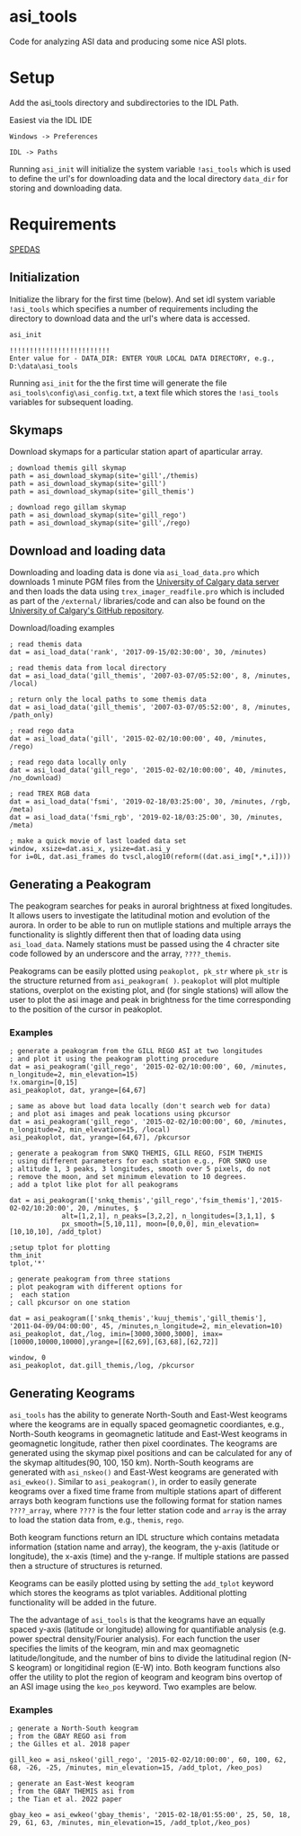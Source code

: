 # asi_tools
Code for analyzing ASI data and producing some nice ASI plots. 

# Setup

Add the asi_tools directory and subdirectories to the IDL Path.

Easiest via the IDL IDE 
```
Windows -> Preferences 

IDL -> Paths
```

Running ```asi_init``` will initialize the system variable ```!asi_tools``` which is used to define the url's for downloading data and the local directory ```data_dir``` for storing and downloading data.

# Requirements 

[SPEDAS](https://spedas.org/blog/)

## Initialization

Initialize the library for the first time (below). And set idl system variable ```!asi_tools``` which specifies a number of requirements including the directory to download data and the url's where data is accessed. 

```idl
asi_init

!!!!!!!!!!!!!!!!!!!!!!!!!
Enter value for - DATA_DIR: ENTER YOUR LOCAL DATA DIRECTORY, e.g., D:\data\asi_tools

```

Running ```asi_init``` for the the first time will generate the file ```asi_tools\config\asi_config.txt```, a text file which stores the ```!asi_tools``` variables for subsequent loading.

## Skymaps

Download skymaps for a particular station apart of aparticular array. 

```idl
; download themis gill skymap
path = asi_download_skymap(site='gill',/themis)
path = asi_download_skymap(site='gill')
path = asi_download_skymap(site='gill_themis')

; download rego gillam skymap
path = asi_download_skymap(site='gill_rego')
path = asi_download_skymap(site='gill',/rego)
```

## Download and loading data

Downloading and loading data is done via ```asi_load_data.pro``` which downloads 1 minute PGM files from the [University of Calgary data server](https://data.phys.ucalgary.ca/) and then loads the data using ```trex_imager_readfile.pro``` which is included as part of the ```/external/``` libraries/code and can also be found on the [University of Calgary's GitHub repository](https://github.com/ucalgary-aurora/trex-imager-readfile). 

Download/loading examples

```idl
; read themis data
dat = asi_load_data('rank', '2017-09-15/02:30:00', 30, /minutes)

; read themis data from local directory
dat = asi_load_data('gill_themis', '2007-03-07/05:52:00', 8, /minutes, /local)

; return only the local paths to some themis data
dat = asi_load_data('gill_themis', '2007-03-07/05:52:00', 8, /minutes, /path_only)

; read rego data
dat = asi_load_data('gill', '2015-02-02/10:00:00', 40, /minutes, /rego)

; read rego data locally only
dat = asi_load_data('gill_rego', '2015-02-02/10:00:00', 40, /minutes, /no_download)

; read TREX RGB data
dat = asi_load_data('fsmi', '2019-02-18/03:25:00', 30, /minutes, /rgb, /meta)
dat = asi_load_data('fsmi_rgb', '2019-02-18/03:25:00', 30, /minutes, /meta)

; make a quick movie of last loaded data set
window, xsize=dat.asi_x, ysize=dat.asi_y
for i=0L, dat.asi_frames do tvscl,alog10(reform((dat.asi_img[*,*,i])))
```

## Generating a Peakogram

The peakogram searches for peaks in auroral brightness at fixed longitudes. It allows users to investigate the latitudinal motion and evolution of the aurora. In order to be able to run on mutliple stations and multiple arrays the functionality is slightly different then that of loading data using ```asi_load_data```. Namely stations must be passed using the 4 chracter site code followed by an underscore and the array, ```????_themis```. 

Peakograms can be easily plotted using ```peakoplot, pk_str``` where ```pk_str``` is the structure returned from ```asi_peakogram( )```. ```peakoplot``` will plot multiple stations, overplot on the existing plot, and (for single stations) will allow the user to plot the asi image and peak in brightness for the time corresponding to the position of the cursor in peakoplot.

### Examples

```idl
; generate a peakogram from the GILL REGO ASI at two longitudes
; and plot it using the peakogram plotting procedure
dat = asi_peakogram('gill_rego', '2015-02-02/10:00:00', 60, /minutes, n_longitude=2, min_elevation=15)
!x.omargin=[0,15]
asi_peakoplot, dat, yrange=[64,67]

; same as above but load data locally (don't search web for data)
; and plot asi images and peak locations using pkcursor
dat = asi_peakogram('gill_rego', '2015-02-02/10:00:00', 60, /minutes, n_longitude=2, min_elevation=15, /local)
asi_peakoplot, dat, yrange=[64,67], /pkcursor 

; generate a peakogram from SNKQ THEMIS, GILL REGO, FSIM THEMIS
; using different parameters for each station e.g., FOR SNKQ use 
; altitude 1, 3 peaks, 3 longitudes, smooth over 5 pixels, do not 
; remove the moon, and set minimum elevation to 10 degrees. 
; add a tplot like plot for all peakograms

dat = asi_peakogram(['snkq_themis','gill_rego','fsim_themis'],'2015-02-02/10:20:00', 20, /minutes, $
             alt=[1,2,1], n_peaks=[3,2,2], n_longitudes=[3,1,1], $
             px_smooth=[5,10,11], moon=[0,0,0], min_elevation=[10,10,10], /add_tplot)

;setup tplot for plotting
thm_init
tplot,'*'

; generate peakogram from three stations
; plot peakogram with different options for 
;  each station
; call pkcursor on one station

dat = asi_peakogram(['snkq_themis','kuuj_themis','gill_themis'], '2011-04-09/04:00:00', 45, /minutes,n_longitude=2, min_elevation=10)
asi_peakoplot, dat,/log, imin=[3000,3000,3000], imax=[10000,10000,10000],yrange=[[62,69],[63,68],[62,72]]

window, 0
asi_peakoplot, dat.gill_themis,/log, /pkcursor

```

## Generating Keograms

```asi_tools``` has the ability to generate North-South and East-West keograms where the keograms are in equally spaced geomagnetic coordiantes, e.g., North-South keograms in geomagnetic latitude and East-West keograms in geomagnetic longitude, rather then pixel coordinates. The keograms are generated using the skymap pixel positions and can be calculated for any of the skymap altitudes(90, 100, 150 km). North-South keograms are generated with ```asi_nskeo()``` and East-West keograms are generated with ```asi_ewkeo()```. Similar to ```asi_peakogram()```, in order to easily generate keograms over a fixed time frame from multiple stations apart of different arrays both keogram functions use the following format for station names ```????_array```, where ```????``` is the four letter station code and ```array``` is the array to load the station data from, e.g., ```themis```, ```rego```. 

Both keogram functions return an IDL structure which  contains metadata information (station name and array), the keogram, the y-axis (latitude or longitude), the x-axis (time) and the y-range. If multiple stations are passed then a structure of structures is returned. 

Keograms can be easily plotted using by setting the ```add_tplot``` keyword which stores the keograms as tplot variables. Additional plotting functionality will be added in the future. 

The the advantage of ```asi_tools``` is that the keograms have an equally spaced y-axis (latitude or longitude) allowing for quantifiable analysis (e.g. power spectral density/Fourier analysis). For each function the user specifies the limits of the keogram, min and max geomagnetic latitude/longitude, and the number of bins to divide the latitudinal region (N-S keogram) or longitidinal region (E-W) into. Both keogram functions also offer the utility to plot the region of keogram and keogram bins overtop of an ASI image using the ```keo_pos``` keyword. Two examples are below. 

### Examples

```idl
; generate a North-South keogram
; from the GBAY REGO asi from
; the Gilles et al. 2018 paper

gill_keo = asi_nskeo('gill_rego', '2015-02-02/10:00:00', 60, 100, 62, 68, -26, -25, /minutes, min_elevation=15, /add_tplot, /keo_pos)

; generate an East-West keogram
; from the GBAY THEMIS asi from
; the Tian et al. 2022 paper

gbay_keo = asi_ewkeo('gbay_themis', '2015-02-18/01:55:00', 25, 50, 18, 29, 61, 63, /minutes, min_elevation=15, /add_tplot,/keo_pos)

```